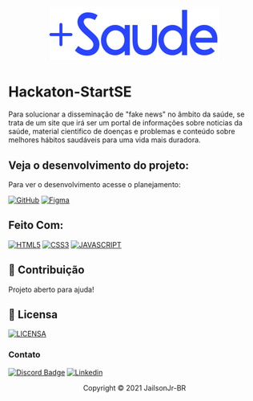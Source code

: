 <h1 align="center"><img src="assets/img/logo.svg" alt="exemplo imagem"></h1>

# Hackaton-StartSE

Para solucionar a disseminação de "fake news" no âmbito da saúde, se trata de um site que irá ser um portal de informações sobre noticias da saúde,
material cientifico de doenças e problemas e conteúdo sobre melhores hábitos saudáveis para uma vida mais duradora.

## Veja o desenvolvimento do projeto:

Para ver o desenvolvimento acesse o planejamento:

[![GitHub](https://img.shields.io/badge/--181717?logo=github&logoColor=ffffff)](https://github.com/JailsonJr-BR/Hackaton-StartSE)
[![Figma](https://img.shields.io/badge/--F24E1E?logo=figma&logoColor=ffffff)](https://www.figma.com/file/PjjU4FqWBmpz4rA5YWTPbY/Hackathon-StartSE-01?node-id=0%3A1)

## Feito Com:
[![HTML5](https://img.shields.io/badge/HTML5-E34F26?style=for-the-badge&logo=html5&logoColor=white)](https://developer.mozilla.org/pt-BR/docs/Web/HTML)
[![CSS3](https://img.shields.io/badge/CSS3-1572B6?style=for-the-badge&logo=css3&logoColor=white)](https://developer.mozilla.org/pt-BR/docs/Web/CSS)
[![JAVASCRIPT](https://img.shields.io/badge/JavaScript-F7DF1E?style=for-the-badge&logo=javascript&logoColor=black)](https://developer.mozilla.org/pt-BR/docs/Web/JavaScript)

## 🤝 Contribuição

Projeto aberto para ajuda!

## 🔖 Licensa
[![LICENSA](https://img.shields.io/badge/Custom_GPL_3.0-E58080?style=for-the-badge&logo=bookstack&logoColor=white)](/LICENSE)


### Contato

[![Discord Badge](https://img.shields.io/badge/Discord-7289DA?style=for-the-badge&logo=discord&logoColor=white)](https://discord.gg/D6hurqmy)
[![Linkedin](https://img.shields.io/badge/LinkedIn-0077B5?style=for-the-badge&logo=linkedin&logoColor=white)](https://www.linkedin.com/in/jailson-silva-927617233/)

<p align="center">Copyright © 2021 JailsonJr-BR</p>

